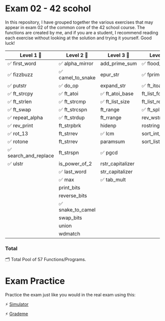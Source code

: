 # Exam 02 - 42 scohol

In this repository, I have grouped together the various exercises that may appear in exam 02 of the common core of the 42 school course. The functions are created by me, and if you are a student, I recommend reading each exercise without looking at the solution and trying it yourself. Good luck!

|		Level 1 🎫		 |		Level 2 🎫		  |		Level 3 🎫		   |		Level 4 🎫	   |
|------------------------|-------------------------|------------------------|------------------------|
| ✅ first_word			| ✅ alpha_mirror		|	add_prime_sum		| ✅ flood_fill			|
| ✅ fizzbuzz			| ✅ camel_to_snake		|	 epur_str			| ✅ fprime				|
| ✅ putstr				| ✅ do_op				|	 expand_str			| ✅ ft_itoa				|
| ✅	ft_strcpy			| ✅ ft_atoi				| ✅ ft_atoi_base		|  ft_list_foreach		|
| ✅	ft_strlen			| ✅ ft_strcmp			| ✅ ft_list_size		|  ft_list_remove_if	|
| ✅	ft_swap				| ✅ ft_strcspn			|	 ft_range			| ✅ ft_split			|
| ✅ repeat_alpha		| ✅ ft_strdup			|	 ft_rrange			|  rev_wstr				|
| ✅ rev_print		   	|	 ft_strpbrk			|	 hidenp				|  rostring				|
| ✅ rot_13				|	 ft_strrev			| ✅ lcm					|  sort_int_tab			|
| ✅ rotone				|	 ft_strrev			|	 paramsum			|  sort_list			|
| ✅ search_and_replace	|	 ft_strspn			| ✅ pgcd			 |						 |
| ✅ ulstr				|	 is_power_of_2		|	 rstr_capitalizer |						  |
|						 | ✅ last_word			|	 str_capitalizer	|						|
|						 | ✅ max					| ✅ tab_mult 	 |						 |
|						 |	 print_bits			|						|						|
|						 |	 reverse_bits		|						|						|
|						 | ✅ snake_to_camel	  |						  |					      |
|						 |	 swap_bits			|						|						|
|						 |	 union				|						|						|
|						 |	 wdmatch 			|						|						|


### Total
🗂️ Total Pool of 57 Functions/Programs.

# Exam Practice

Practice the exam just like you would in the real exam using this:

⚡︎ [Simulator](https://github.com/JCluzet/42_EXAM)

⚡︎ [Grademe](https://grademe.fr)
 